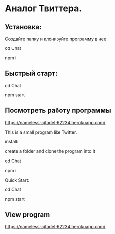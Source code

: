# Аналог Твиттера.

## Установка:

Создайте папку и клонируйте программу в нее

cd Chat

npm i

## Быстрый старт:

cd Chat

npm start

## Посмотреть работу программы

https://nameless-citadel-62234.herokuapp.com/




This is a small program like Twitter.

install:

create a folder and clone the program into it

cd Chat

npm i

Quick Start:

cd Chat

npm start


## View program

https://nameless-citadel-62234.herokuapp.com/
